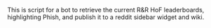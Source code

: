 This is script for a bot to retrieve the current R&R HoF leaderboards, highlighting Phish, and publish it to a reddit sidebar widget and wiki.